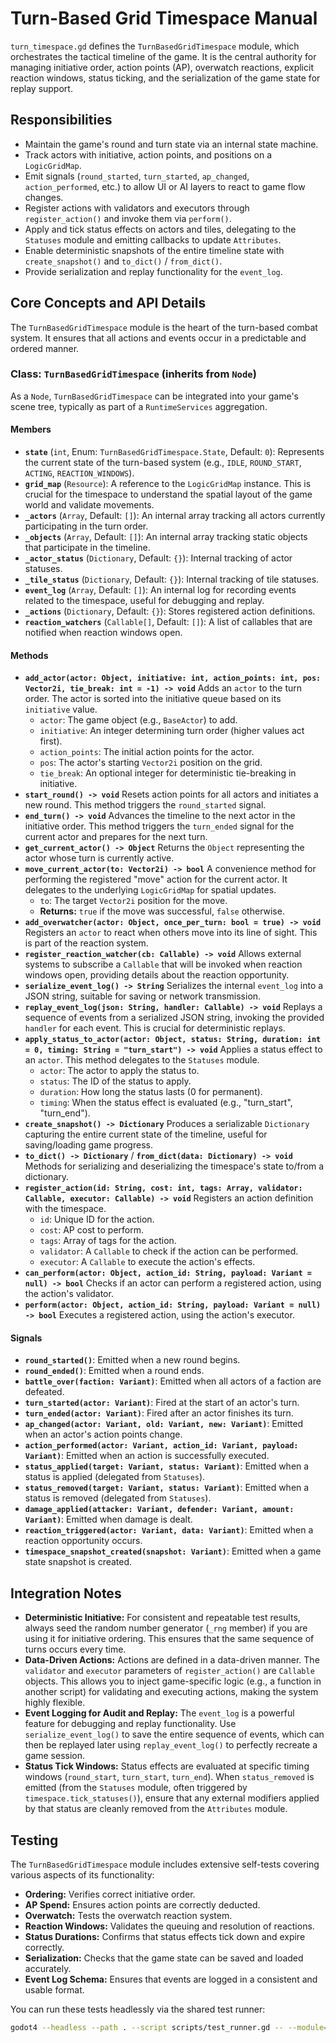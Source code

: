 # Turn-Based Grid Timespace Manual

`turn_timespace.gd` defines the `TurnBasedGridTimespace` module, which orchestrates the tactical timeline of the game. It is the central authority for managing initiative order, action points (AP), overwatch reactions, explicit reaction windows, status ticking, and the serialization of the game state for replay support.

## Responsibilities

-   Maintain the game's round and turn state via an internal state machine.
-   Track actors with initiative, action points, and positions on a `LogicGridMap`.
-   Emit signals (`round_started`, `turn_started`, `ap_changed`, `action_performed`, etc.) to allow UI or AI layers to react to game flow changes.
-   Register actions with validators and executors through `register_action()` and invoke them via `perform()`.
-   Apply and tick status effects on actors and tiles, delegating to the `Statuses` module and emitting callbacks to update `Attributes`.
-   Enable deterministic snapshots of the entire timeline state with `create_snapshot()` and `to_dict()` / `from_dict()`.
-   Provide serialization and replay functionality for the `event_log`.

## Core Concepts and API Details

The `TurnBasedGridTimespace` module is the heart of the turn-based combat system. It ensures that all actions and events occur in a predictable and ordered manner.

### Class: `TurnBasedGridTimespace` (inherits from `Node`)

As a `Node`, `TurnBasedGridTimespace` can be integrated into your game's scene tree, typically as part of a `RuntimeServices` aggregation.

#### Members

*   **`state`** (`int`, Enum: `TurnBasedGridTimespace.State`, Default: `0`): Represents the current state of the turn-based system (e.g., `IDLE`, `ROUND_START`, `ACTING`, `REACTION_WINDOWS`).
*   **`grid_map`** (`Resource`): A reference to the `LogicGridMap` instance. This is crucial for the timespace to understand the spatial layout of the game world and validate movements.
*   **`_actors`** (`Array`, Default: `[]`): An internal array tracking all actors currently participating in the turn order.
*   **`_objects`** (`Array`, Default: `[]`): An internal array tracking static objects that participate in the timeline.
*   **`_actor_status`** (`Dictionary`, Default: `{}`): Internal tracking of actor statuses.
*   **`_tile_status`** (`Dictionary`, Default: `{}`): Internal tracking of tile statuses.
*   **`event_log`** (`Array`, Default: `[]`): An internal log for recording events related to the timespace, useful for debugging and replay.
*   **`_actions`** (`Dictionary`, Default: `{}`): Stores registered action definitions.
*   **`reaction_watchers`** (`Callable[]`, Default: `[]`): A list of callables that are notified when reaction windows open.

#### Methods

*   **`add_actor(actor: Object, initiative: int, action_points: int, pos: Vector2i, tie_break: int = -1) -> void`**
    Adds an `actor` to the turn order. The actor is sorted into the initiative queue based on its `initiative` value.
    *   `actor`: The game object (e.g., `BaseActor`) to add.
    *   `initiative`: An integer determining turn order (higher values act first).
    *   `action_points`: The initial action points for the actor.
    *   `pos`: The actor's starting `Vector2i` position on the grid.
    *   `tie_break`: An optional integer for deterministic tie-breaking in initiative.
*   **`start_round() -> void`**
    Resets action points for all actors and initiates a new round. This method triggers the `round_started` signal.
*   **`end_turn() -> void`**
    Advances the timeline to the next actor in the initiative order. This method triggers the `turn_ended` signal for the current actor and prepares for the next turn.
*   **`get_current_actor() -> Object`**
    Returns the `Object` representing the actor whose turn is currently active.
*   **`move_current_actor(to: Vector2i) -> bool`**
    A convenience method for performing the registered "move" action for the current actor. It delegates to the underlying `LogicGridMap` for spatial updates.
    *   `to`: The target `Vector2i` position for the move.
    *   **Returns:** `true` if the move was successful, `false` otherwise.
*   **`add_overwatcher(actor: Object, once_per_turn: bool = true) -> void`**
    Registers an `actor` to react when others move into its line of sight. This is part of the reaction system.
*   **`register_reaction_watcher(cb: Callable) -> void`**
    Allows external systems to subscribe a `Callable` that will be invoked when reaction windows open, providing details about the reaction opportunity.
*   **`serialize_event_log() -> String`**
    Serializes the internal `event_log` into a JSON string, suitable for saving or network transmission.
*   **`replay_event_log(json: String, handler: Callable) -> void`**
    Replays a sequence of events from a serialized JSON string, invoking the provided `handler` for each event. This is crucial for deterministic replays.
*   **`apply_status_to_actor(actor: Object, status: String, duration: int = 0, timing: String = "turn_start") -> void`**
    Applies a status effect to an `actor`. This method delegates to the `Statuses` module.
    *   `actor`: The actor to apply the status to.
    *   `status`: The ID of the status to apply.
    *   `duration`: How long the status lasts (0 for permanent).
    *   `timing`: When the status effect is evaluated (e.g., "turn_start", "turn_end").
*   **`create_snapshot() -> Dictionary`**
    Produces a serializable `Dictionary` capturing the entire current state of the timeline, useful for saving/loading game progress.
*   **`to_dict() -> Dictionary`** / **`from_dict(data: Dictionary) -> void`**
    Methods for serializing and deserializing the timespace's state to/from a dictionary.
*   **`register_action(id: String, cost: int, tags: Array, validator: Callable, executor: Callable) -> void`**
    Registers an action definition with the timespace.
    *   `id`: Unique ID for the action.
    *   `cost`: AP cost to perform.
    *   `tags`: Array of tags for the action.
    *   `validator`: A `Callable` to check if the action can be performed.
    *   `executor`: A `Callable` to execute the action's effects.
*   **`can_perform(actor: Object, action_id: String, payload: Variant = null) -> bool`**
    Checks if an actor can perform a registered action, using the action's validator.
*   **`perform(actor: Object, action_id: String, payload: Variant = null) -> bool`**
    Executes a registered action, using the action's executor.

#### Signals

*   **`round_started()`**: Emitted when a new round begins.
*   **`round_ended()`**: Emitted when a round ends.
*   **`battle_over(faction: Variant)`**: Emitted when all actors of a faction are defeated.
*   **`turn_started(actor: Variant)`**: Fired at the start of an actor's turn.
*   **`turn_ended(actor: Variant)`**: Fired after an actor finishes its turn.
*   **`ap_changed(actor: Variant, old: Variant, new: Variant)`**: Emitted when an actor's action points change.
*   **`action_performed(actor: Variant, action_id: Variant, payload: Variant)`**: Emitted when an action is successfully executed.
*   **`status_applied(target: Variant, status: Variant)`**: Emitted when a status is applied (delegated from `Statuses`).
*   **`status_removed(target: Variant, status: Variant)`**: Emitted when a status is removed (delegated from `Statuses`).
*   **`damage_applied(attacker: Variant, defender: Variant, amount: Variant)`**: Emitted when damage is dealt.
*   **`reaction_triggered(actor: Variant, data: Variant)`**: Emitted when a reaction opportunity occurs.
*   **`timespace_snapshot_created(snapshot: Variant)`**: Emitted when a game state snapshot is created.

## Integration Notes

-   **Deterministic Initiative:** For consistent and repeatable test results, always seed the random number generator (`_rng` member) if you are using it for initiative ordering. This ensures that the same sequence of turns occurs every time.
-   **Data-Driven Actions:** Actions are defined in a data-driven manner. The `validator` and `executor` parameters of `register_action()` are `Callable` objects. This allows you to inject game-specific logic (e.g., a function in another script) for validating and executing actions, making the system highly flexible.
-   **Event Logging for Audit and Replay:** The `event_log` is a powerful feature for debugging and replay functionality. Use `serialize_event_log()` to save the entire sequence of events, which can then be replayed later using `replay_event_log()` to perfectly recreate a game session.
-   **Status Tick Windows:** Status effects are evaluated at specific timing windows (`round_start`, `turn_start`, `turn_end`). When `status_removed` is emitted (from the `Statuses` module, often triggered by `timespace.tick_statuses()`), ensure that any external modifiers applied by that status are cleanly removed from the `Attributes` module.

## Testing

The `TurnBasedGridTimespace` module includes extensive self-tests covering various aspects of its functionality:

*   **Ordering:** Verifies correct initiative order.
*   **AP Spend:** Ensures action points are correctly deducted.
*   **Overwatch:** Tests the overwatch reaction system.
*   **Reaction Windows:** Validates the queuing and resolution of reactions.
*   **Status Durations:** Confirms that status effects tick down and expire correctly.
*   **Serialization:** Checks that the game state can be saved and loaded accurately.
*   **Event Log Schema:** Ensures that events are logged in a consistent and usable format.

You can run these tests headlessly via the shared test runner:

```bash
godot4 --headless --path . --script scripts/test_runner.gd -- --module=turn_timespace
```